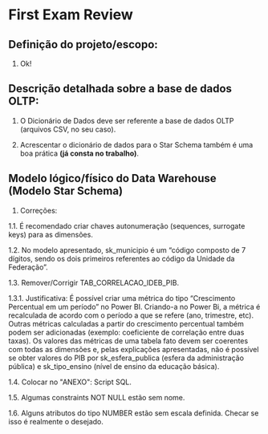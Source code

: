 # First Exam Review

## Definição do projeto/escopo: 

1. Ok!

## Descrição detalhada sobre a base de dados OLTP:

1. O Dicionário de Dados deve ser referente a base de dados OLTP (arquivos CSV, no seu caso). 

2. Acrescentar o dicionário de dados para o Star Schema também é uma boa prática **(já consta no trabalho)**.

## Modelo lógico/físico do Data Warehouse (Modelo Star Schema)

1. Correções: 

1.1. É recomendado criar chaves autonumeração (sequences, surrogate keys) para as dimensões.

1.2. No modelo apresentado, sk_municipio é um “código composto de 7 dígitos, sendo os dois primeiros referentes ao código da Unidade da Federação”.

1.3. Remover/Corrigir TAB_CORRELACAO_IDEB_PIB.

1.3.1. Justificativa: É possível criar uma métrica do tipo “Crescimento Percentual em um período” no Power BI. Criando-a no Power Bi, a métrica é recalculada de acordo com o período a que se refere (ano, trimestre, etc). Outras métricas calculadas a partir do crescimento percentual também podem ser adicionadas (exemplo: coeficiente de correlação entre duas taxas). Os valores das métricas de uma tabela fato devem ser coerentes com todas as dimensões e, pelas explicações apresentadas, não é possível se obter valores do PIB por sk_esfera_publica (esfera da administração pública) e sk_tipo_ensino (nível de ensino da educação básica).

1.4. Colocar no "ANEXO": Script SQL. 

1.5. Algumas constraints NOT NULL estão sem nome.

1.6. Alguns atributos do tipo NUMBER estão sem escala definida. Checar se isso é realmente o desejado.